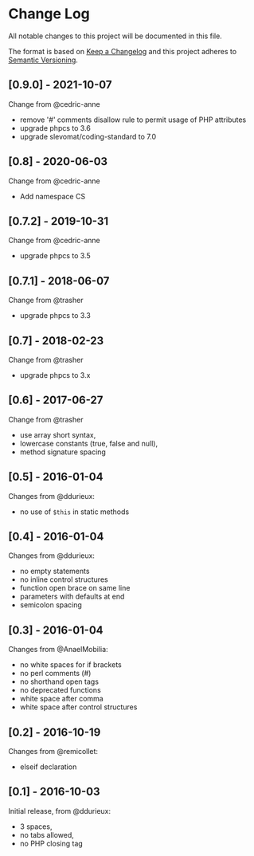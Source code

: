 # Change Log
All notable changes to this project will be documented in this file.

The format is based on [Keep a Changelog](http://keepachangelog.com/) 
and this project adheres to [Semantic Versioning](http://semver.org/).

## [0.9.0] - 2021-10-07
Change from @cedric-anne
- remove '#' comments disallow rule to permit usage of PHP attributes
- upgrade phpcs to 3.6
- upgrade slevomat/coding-standard to 7.0

## [0.8] - 2020-06-03
Change from @cedric-anne
- Add namespace CS

## [0.7.2] - 2019-10-31
Change from @cedric-anne
- upgrade phpcs to 3.5

## [0.7.1] - 2018-06-07
Change from @trasher
- upgrade phpcs to 3.3

## [0.7] - 2018-02-23
Change from @trasher
- upgrade phpcs to 3.x

## [0.6] - 2017-06-27
Change from @trasher
- use array short syntax,
- lowercase constants (true, false and null),
- method signature spacing

## [0.5] - 2016-01-04

Changes from @ddurieux:
- no use of `$this` in static methods

## [0.4] - 2016-01-04

Changes from @ddurieux:
- no empty statements
- no inline control structures
- function open brace on same line
- parameters with defaults at end
- semicolon spacing

## [0.3] - 2016-01-04

Changes from @AnaelMobilia:
- no white spaces for if brackets
- no perl comments (#)
- no shorthand open tags
- no deprecated functions
- white space after comma
- white space after control structures

## [0.2] - 2016-10-19

Changes from @remicollet:
- elseif declaration

## [0.1] - 2016-10-03

Initial release, from @ddurieux:
- 3 spaces,
- no tabs allowed,
- no PHP closing tag
